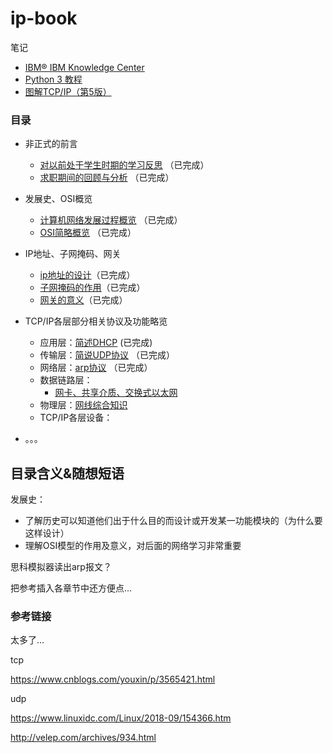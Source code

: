 # ip-book

笔记

 * [IBM® IBM Knowledge Center](https://www.ibm.com/support/knowledgecenter/zh/)
 * [Python 3 教程](https://www.runoob.com/python3/python3-tutorial.html)
 * [ 图解TCP/IP（第5版）](https://www.ituring.com.cn/book/miniarticle/42609)

### 目录


* 非正式的前言
  * [对以前处于学生时期的学习反思](my-study/对以前处于学生时期的学习反思.md) （已完成）
  * [求职期间的回顾与分析](my-study/求职期间的回顾与分析.md) （已完成）

* 发展史、OSI概览
  * [计算机网络发展过程概览](history/计算机网络发展过程概览.md) （已完成）
  * [OSI简略概览](osi-intro/OSI模型简略概览.md) （已完成）
  
* IP地址、子网掩码、网关
  * [ip地址的设计](ip-sm-gw/IP地址的设计.md)（已完成）
  * [子网掩码的作用](ip-sm-gw/子网掩码的作用.md)（已完成）
  * [网关的意义](ip-sm-gw/网关的意义.md)（已完成）
  
* TCP/IP各层部分相关协议及功能略览  
  * 应用层：[简述DHCP](L5/简述dhcp.md) (已完成)
  * 传输层：[简说UDP协议](L4/简说UDP协议.md) （已完成）
  * 网络层：[arp协议](L3/简说arp协议.md) （已完成）
  * 数据链路层：
    * [网卡、共享介质、交换式以太网](L2/网卡、共享介质、交换式以太网.md)
  * 物理层：[网线综合知识](L1/网线综合知识.md)
  * TCP/IP各层设备：[]()
  
* 。。。



## 目录含义&随想短语

发展史：

* 了解历史可以知道他们出于什么目的而设计或开发某一功能模块的（为什么要这样设计）
* 理解OSI模型的作用及意义，对后面的网络学习非常重要

思科模拟器读出arp报文？

把参考插入各章节中还方便点...


### 参考链接

太多了...

tcp

https://www.cnblogs.com/youxin/p/3565421.html

udp

https://www.linuxidc.com/Linux/2018-09/154366.htm

http://velep.com/archives/934.html

<!--
继《这本书能让你连接互联网》又一新书，同时也是回归互联网之作，持续更新，等到较为完善之时，考虑docsify归纳成书，书名《？？？？》还没想好，《从零开始理解网络》？可能吧。。。-->

